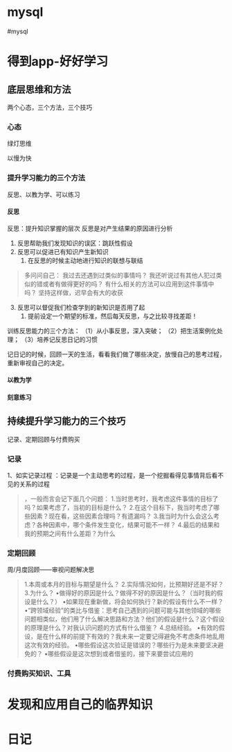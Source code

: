 # mysql
#mysql


# 得到app-好好学习
## 底层思维和方法
两个心态，三个方法，三个技巧

### 心态
绿灯思维

以慢为快

### 提升学习能力的三个方法
反思、以教为学、可以练习

#### 反思
反思：提升知识掌握的层次
反思是对产生结果的原因进行分析

1. 反思帮助我们发现知识的误区：跳跃性假设
2. 反思可以促进已有知识产生新知识
	1. 在反思的时候主动地进行知识的联想与联结

>多问问自己：
我过去还遇到过类似的事情吗？
我还听说过有其他人犯过类似的错或者有做得更好的吗？
有什么相关的方法可以应用到这件事情中吗？
坚持这样做，迟早会有大的收获
3. 反思可以督促我们检查学到的新知识是否用了起
	1. 提前设定一个期望的标准，然后每天反思，与之比较寻找差距！

训练反思能力的三个方法：
（1）从小事反思，深入突破；
（2）把生活案例化处理；
（3）培养记反思日记的习惯


记日记的时候，回顾一天的生活，看看我们做了哪些决定，放慢自己的思考过程，重新审视自己的决定。

#### 以教为学

#### 刻意练习

## 持续提升学习能力的三个技巧
记录、定期回顾与付费购买

### 记录
1、如实记录过程
：记录是一个主动思考的过程，是一个挖掘看得见事情背后看不见的关系的过程

> ，一般而言会记下面几个问题：
1.当时思考时，我考虑这件事情的目标了吗？如果考虑了，当初的目标是什么？
2.在这个目标下，我当时考虑了哪些因素？现在看，这些因素合理吗？有遗漏吗？
3.我当时为什么会这么考虑？各种因素中，哪个条件发生变化，结果可能不一样？
4.最后的结果和我的预期之间有什么差距？为什么


### 定期回顾

周/月度回顾——审视问题解决思

> 1.本周或本月的目标与期望是什么？
2.实际情况如何，比预期好还是不好？
3.为什么？
•做得好的原因是什么？做得不好的原因是什么？（当时我的假设是什么？）
•如果现在重新做，将会如何执行？新的假设有什么不一样？
•“跨领域经验”的类比与借鉴：思考自己遇到的问题可能与其他领域的哪些问题相类似，他们用了什么解决思路和方法？他们的假设是什么？这个假设的原理是什么？对我认识问题的方式有什么借鉴？
4.总结经验。
•有效的假设，是在什么样的前提下有效的？我未来一定要记得避免不考虑条件地乱用这次有效的经验。
•哪些假设这次验证是错误的？哪些行为是未来要坚决避免的？
•哪些假设是这次想到或者借鉴的，接下来要尝试应用的


### 付费购买知识、工具

# 发现和应用自己的临界知识

# 日记
